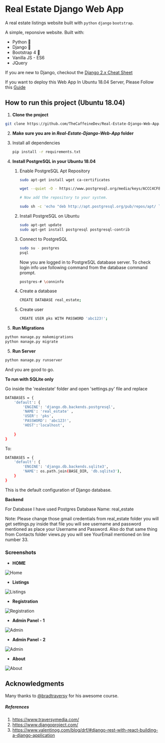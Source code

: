 # Real Estate Django Web App

A real estate listings website built with `python` `django` `bootstrap`.

A simple, reponsive  website. Built with:

- Python 🐍
- Django 🎸
- Bootstrap 4 🌈
- Vanilla JS - ES6
- JQuery

If you are new to Django, checkout the [Django 2.x Cheat Sheet](https://github.com/TheCaffeineDev/Real-Estate-Django-Web-App/blob/master/django_cheat_sheet.md)

If you want to deploy this Web App In Ubuntu 18.04 Server, Please Follow this [Guide](https://github.com/TheCaffeineDev/Real-Estate-Django-Web-App/blob/master/Django_Deployment_to_Ubuntu_18.04.md) 

## How to run this project (Ubuntu 18.04)

1. **Clone the project**

```sh
git clone https://github.com/TheCaffeineDev/Real-Estate-Django-Web-App.git
```

2.  **Make sure you are in *Real-Estate-Django-Web-App* folder**

   1. Install all dependencies

      ```sh
      pip install -r requirements.txt
      ```

3. **Install PostgreSQL in your Ubuntu 18.04**

   1. Enable PostgreSQL Apt Repository

      ```sh
      sudo apt-get install wget ca-certificates
      
      wget --quiet -O - https://www.postgresql.org/media/keys/ACCC4CF8.asc | sudo apt-key add -
      
      # Now add the repository to your system.
      
      sudo sh -c 'echo "deb http://apt.postgresql.org/pub/repos/apt/ `lsb_release -cs`-pgdg main" >> /etc/apt/sources.list.d/pgdg.list'
      ```

   2. Install PostgreSQL on Ubuntu

      ```sh
      sudo apt-get update
      sudo apt-get install postgresql postgresql-contrib
      ```

   3. Connect to PostgreSQL

      ```sh
      sudo su - postgres
      psql
      ```

      Now you are logged in to PostgreSQL database server. To check login info use following command from the database command prompt.

      ```sh
      postgres-# \conninfo
      ```

   4. Create a database

      ```sh
      CREATE DATABASE real_estate;
      ```

   5. Create user 

      ```sh
      CREATE USER pks WITH PASSWORD 'abc123!';
      ```
   
4. **Run Migrations**

```sh
python manage.py makemigrations
python manage.py migrate
```

5. **Run Server**

```sh
python manage.py runserver 
```

And you are good to go. 


**To run with SQLite only**

Go inside the 'realestate' folder and open 'settings.py' file and replace

```sh
DATABASES = {
    'default': {
        'ENGINE': 'django.db.backends.postgresql',
        'NAME': 'real_estate' ,
        'USER': 'pks',
        'PASSWORD': 'abc123!',
        'HOST':'localhost',
        
    }
}
```

To: 

```sh
DATABASES = {
    'default': {
        'ENGINE': 'django.db.backends.sqlite3',
        'NAME': os.path.join(BASE_DIR, 'db.sqlite3'),
    }
}

```

This is the default configuration of Django database.


**Backend**

For Database I have used Postgres Database Name: real_estate

Note: Please change those gmail credentials from real_estate folder you will get settings.py inside that file you will see username and password mentioned as place your Username and Password. Also do that same thing from Contacts folder views.py you will see YourEmail mentioned on line number 33.

### Screenshots

- **HOME**

![Home](https://github.com/TheCaffeineDev/Real-Estate-Django-Web-App/blob/master/screenshots/s1.JPG)

- **Listings** 


![Listings](https://github.com/TheCaffeineDev/Real-Estate-Django-Web-App/blob/master/screenshots/s3list.JPG)

- **Registration** 

![Registration](https://github.com/TheCaffeineDev/Real-Estate-Django-Web-App/blob/master/screenshots/s4reg.JPG)

- **Admin Panel - 1**

![Admin](https://github.com/TheCaffeineDev/Real-Estate-Django-Web-App/blob/master/screenshots/s5adm.JPG)

- **Admin Panel - 2**

![Admin](https://github.com/TheCaffeineDev/Real-Estate-Django-Web-App/blob/master/screenshots/s6r.JPG)

- **About**

![About ](https://github.com/TheCaffeineDev/Real-Estate-Django-Web-App/blob/master/screenshots/s2about.JPG)


## Acknowledgments

Many thanks to [@bradtraversy](https://github.com/bradtraversy) for his awesome course.

##### References

1. https://www.traversymedia.com/
2. https://www.djangoproject.com/
3. https://www.valentinog.com/blog/drf/#django-rest-with-react-building-a-django-application

